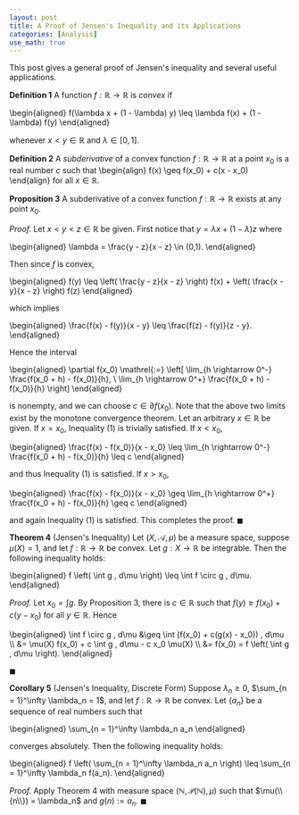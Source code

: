 ```yaml
---
layout: post
title: A Proof of Jensen's Inequality and its Applications
categories: [Analysis]
use_math: true
---
```

This post gives a general proof of Jensen's inequality and several useful applications.

**Definition 1** A function $f : \mathbb{R} \rightarrow \mathbb{R}$ is *convex* if

\begin{aligned}
f(\lambda x + (1 - \lambda) y) \leq \lambda f(x) + (1 - \lambda) f(y)
\end{aligned}

whenever $x < y \in \mathbb{R}$ and $\lambda \in [0,1]$.

**Definition 2** A *subderivative* of a convex function $f : \mathbb{R} \rightarrow \mathbb{R}$ at a point $x_0$ is a real number $c$ such that
\begin{align}
f(x) \geq f(x_0) + c(x - x_0)
\end{align}
for all $x \in \mathbb{R}$.

**Proposition 3** A subderivative of a convex function $f : \mathbb{R} \rightarrow \mathbb{R}$ exists at any point $x_0$.

*Proof.* Let $x < y < z \in \mathbb{R}$ be given. First notice that $y = \lambda x + (1 - \lambda) z$ where

\begin{aligned}
\lambda = \frac{y - z}{x - z} \in (0,1).
\end{aligned}

Then since $f$ is convex,

\begin{aligned}
f(y) \leq \left( \frac{y - z}{x - z} \right) f(x) + \left( \frac{x - y}{x - z} \right) f(z)
\end{aligned}

which implies

\begin{aligned}
\frac{f(x) - f(y)}{x - y} \leq \frac{f(z) - f(y)}{z - y}.
\end{aligned}

Hence the interval

\begin{aligned}
\partial f(x_0) \mathrel{:=} \left[ \lim_{h \rightarrow 0^-} \frac{f(x_0 + h) - f(x_0)}{h}, \ \lim_{h \rightarrow 0^+} \frac{f(x_0 + h) - f(x_0)}{h} \right]
\end{aligned}

is nonempty, and we can choose $c \in \partial f(x_0)$. Note that the above two limits exist by the monotone convergence theorem. Let an arbitrary $x \in \mathbb{R}$ be given. If $x = x_0$, Inequality (1) is trivially satisfied. If $x < x_0$,

\begin{aligned}
\frac{f(x) - f(x_0)}{x - x_0} \leq \lim_{h \rightarrow 0^-} \frac{f(x_0 + h) - f(x_0)}{h} \leq c
\end{aligned}

and thus Inequality (1) is satisfied. If $x > x_0$,

\begin{aligned}
\frac{f(x) - f(x_0)}{x - x_0} \geq \lim_{h \rightarrow 0^+} \frac{f(x_0 + h) - f(x_0)}{h} \geq c
\end{aligned}

and again Inequality (1) is satisfied. This completes the proof. $\blacksquare$

**Theorem 4** (Jensen's Inequality) Let $(X,\mathcal{A},\mu)$ be a measure space, suppose $\mu(X) = 1$, and let $f : \mathbb{R} \rightarrow \mathbb{R}$ be convex. Let $g : X \rightarrow \mathbb{R}$ be integrable. Then the following inequality holds:

\begin{aligned}
f \left( \int g \, d\mu \right) \leq \int f \circ g \, d\mu.
\end{aligned}

*Proof.* Let $x_0 = \int g$. By Proposition 3, there is $c \in \mathbb{R}$ such that $f(y) \geq f(x_0) + c(y - x_0)$ for all $y \in \mathbb{R}$. Hence

\begin{aligned}
\int f \circ g \, d\mu &\geq \int (f(x_0) + c(g(x) - x_0)) \, d\mu \\\\ &= \mu(X) f(x_0) + c \int g \, d\mu - c x_0 \mu(X) \\\\ &= f(x_0) = f \left( \int g \, d\mu \right).
\end{aligned}

$\blacksquare$

**Corollary 5** (Jensen's Inequality, Discrete Form) Suppose $\lambda_n \geq 0$, $\sum_{n = 1}^\infty \lambda_n = 1$, and let $f : \mathbb{R} \rightarrow \mathbb{R}$ be convex. Let $\{a_n\}$ be a sequence of real numbers such that

\begin{aligned}
\sum_{n = 1}^\infty \lambda_n a_n
\end{aligned}

converges absolutely. Then the following inequality holds:

\begin{aligned}
f \left( \sum_{n = 1}^\infty \lambda_n a_n \right) \leq \sum_{n = 1}^\infty \lambda_n f(a_n).
\end{aligned}

*Proof.* Apply Theorem 4 with measure space $(\mathbb{N},\mathcal{P}(\mathbb{N}), \mu)$ such that $\mu(\\{n\\}) = \lambda_n$ and $g(n) \mathrel{:=} a_n$. $\blacksquare$
